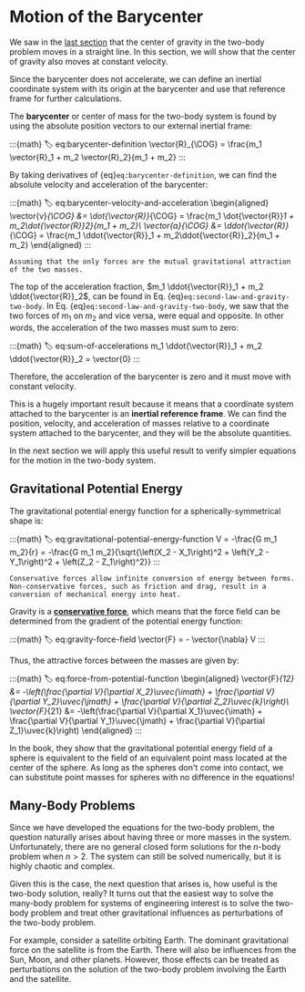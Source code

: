# Motion of the Barycenter

We saw in the [last section](./two-body-inertial-numerical-solution.md) that the center of gravity in the two-body problem moves in a straight line. In this section, we will show that the center of gravity also moves at constant velocity.

Since the barycenter does not accelerate, we can define an inertial coordinate system with its origin at the barycenter and use that reference frame for further calculations.

The **barycenter** or center of mass for the two-body system is found by using the absolute position vectors to our external inertial frame:

:::{math}
:label: eq:barycenter-definition
\vector{R}_{\COG} = \frac{m_1 \vector{R}_1 + m_2 \vector{R}_2}{m_1 + m_2}
:::

By taking derivatives of {eq}`eq:barycenter-definition`, we can find the absolute velocity and acceleration of the barycenter:

:::{math}
:label: eq:barycenter-velocity-and-acceleration
\begin{aligned}
  \vector{v}_{\COG} &= \dot{\vector{R}}_{\COG} = \frac{m_1 \dot{\vector{R}}_1 + m_2\dot{\vector{R}}_2}{m_1 + m_2}\\
  \vector{a}_{\COG} &= \ddot{\vector{R}}_{\COG} = \frac{m_1 \ddot{\vector{R}}_1 + m_2\ddot{\vector{R}}_2}{m_1 + m_2}
\end{aligned}
:::

```{margin}
Assuming that the only forces are the mutual gravitational attraction of the two masses.
```

The top of the acceleration fraction, $m_1 \ddot{\vector{R}}_1 + m_2 \ddot{\vector{R}}_2$, can be found in Eq. {eq}`eq:second-law-and-gravity-two-body`. In Eq. {eq}`eq:second-law-and-gravity-two-body`, we saw that the two forces of $m_1$ on $m_2$ and vice versa, were equal and opposite. In other words, the acceleration of the two masses must sum to zero:

:::{math}
:label: eq:sum-of-accelerations
m_1 \ddot{\vector{R}}_1 + m_2 \ddot{\vector{R}}_2 = \vector{0}
:::

Therefore, the acceleration of the barycenter is zero and it must move with constant velocity.

This is a hugely important result because it means that a coordinate system attached to the barycenter is an **inertial reference frame**. We can find the position, velocity, and acceleration of masses relative to a coordinate system attached to the barycenter, and they will be the absolute quantities.

In the next section we will apply this useful result to verify simpler equations for the motion in the two-body system.

## Gravitational Potential Energy

The gravitational potential energy function for a spherically-symmetrical shape is:

:::{math}
:label: eq:gravitational-potential-energy-function
V = -\frac{G m_1 m_2}{r} = -\frac{G m_1 m_2}{\sqrt{\left(X_2 - X_1\right)^2 + \left(Y_2 - Y_1\right)^2 + \left(Z_2 - Z_1\right)^2}}
:::

```{margin}
Conservative forces allow infinite conversion of energy between forms. Non-conservative forces, such as friction and drag, result in a conversion of mechanical energy into heat.
```

Gravity is a [**conservative force**](https://en.wikipedia.org/wiki/Conservative_force), which means that the force field can be determined from the gradient of the potential energy function:

:::{math}
:label: eq:gravity-force-field
\vector{F} = - \vector{\nabla} V
:::

Thus, the attractive forces between the masses are given by:

:::{math}
:label: eq:force-from-potential-function
\begin{aligned}
  \vector{F}_{12} &= -\left(\frac{\partial V}{\partial X_2}\uvec{\imath} + \frac{\partial V}{\partial Y_2}\uvec{\jmath} + \frac{\partial V}{\partial Z_2}\uvec{k}\right)\\
  \vector{F}_{21} &= -\left(\frac{\partial V}{\partial X_1}\uvec{\imath} + \frac{\partial V}{\partial Y_1}\uvec{\jmath} + \frac{\partial V}{\partial Z_1}\uvec{k}\right)
\end{aligned}
:::

In the book, they show that the gravitational potential energy field of a sphere is equivalent to the field of an equivalent point mass located at the center of the sphere. As long as the spheres don't come into contact, we can substitute point masses for spheres with no difference in the equations!

## Many-Body Problems

Since we have developed the equations for the two-body problem, the question naturally arises about having three or more masses in the system. Unfortunately, there are no general closed form solutions for the $n$-body problem when $n > 2$. The system can still be solved numerically, but it is highly chaotic and complex.

Given this is the case, the next question that arises is, how useful is the two-body solution, really? It turns out that the easiest way to solve the many-body problem for systems of engineering interest is to solve the two-body problem and treat other gravitational influences as perturbations of the two-body problem.

For example, consider a satellite orbiting Earth. The dominant gravitational force on the satellite is from the Earth. There will also be influences from the Sun, Moon, and other planets. However, those effects can be treated as perturbations on the solution of the two-body problem involving the Earth and the satellite.
